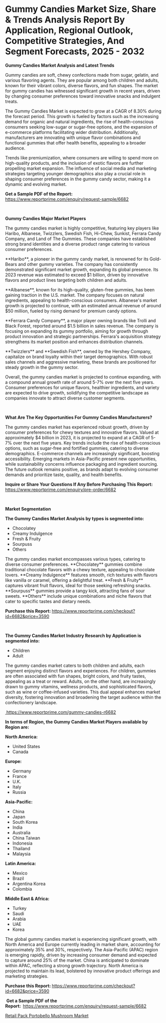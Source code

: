<p><h1>Gummy Candies Market Size, Share & Trends Analysis Report By Application, Regional Outlook, Competitive Strategies, And Segment Forecasts, 2025 - 2032</h1></p><p><strong>Gummy Candies Market Analysis and Latest Trends</strong></p>
<p><p>Gummy candies are soft, chewy confections made from sugar, gelatin, and various flavoring agents. They are popular among both children and adults, known for their vibrant colors, diverse flavors, and fun shapes. The market for gummy candies has witnessed significant growth in recent years, driven by changing consumer preferences toward innovative snacks and indulgent treats.</p><p>The Gummy Candies Market is expected to grow at a CAGR of 8.30% during the forecast period. This growth is fueled by factors such as the increasing demand for organic and natural ingredients, the rise of health-conscious consumers seeking low-sugar or sugar-free options, and the expansion of e-commerce platforms facilitating wider distribution. Additionally, manufacturers are innovating with unique flavor combinations and functional gummies that offer health benefits, appealing to a broader audience.</p><p>Trends like premiumization, where consumers are willing to spend more on high-quality products, and the inclusion of exotic flavors are further propelling market expansion. The influence of social media and marketing strategies targeting younger demographics also play a crucial role in shaping consumer preferences in the gummy candy sector, making it a dynamic and evolving market.</p></p>
<p><strong>Get a Sample PDF of the Report:&nbsp;</strong> <a href="https://www.reportprime.com/enquiry/request-sample/6682?utm_campaign=2954&utm_medium=2&utm_source=Github&utm_content=ia&utm_term=19032025&utm_id=gummy-candies">https://www.reportprime.com/enquiry/request-sample/6682</a></p>
<p>&nbsp;</p>
<p><strong>Gummy Candies Major Market Players</strong></p>
<p><p>The gummy candies market is highly competitive, featuring key players like Haribo, Albanese, Twizzlers, Swedish Fish, Hi-Chew, Sunkist, Ferrara Candy Company, and Land of The Gummies. These companies have established strong brand identities and a diverse product range catering to various consumer preferences.</p><p>**Haribo**, a pioneer in the gummy candy market, is renowned for its Gold-Bears and other gummy varieties. The company has consistently demonstrated significant market growth, expanding its global presence. Its 2023 revenue was estimated to exceed $1 billion, driven by innovative flavors and product lines targeting both children and adults.</p><p>**Albanese**, known for its high-quality, gluten-free gummies, has been gaining traction in the U.S. market. The company focuses on natural ingredients, appealing to health-conscious consumers. Albanese's market growth is projected to continue, with an estimated annual revenue of around $50 million, fueled by rising demand for premium candy options.</p><p>**Ferrara Candy Company**, a major player owning brands like Trolli and Black Forest, reported around $1.5 billion in sales revenue. The company is focusing on expanding its gummy portfolio, aiming for growth through product innovation and strategic partnerships. Ferrara's acquisition strategy strengthens its market position and enhances distribution channels.</p><p>**Twizzlers** and **Swedish Fish**, owned by the Hershey Company, capitalize on brand loyalty within their target demographics. With robust sales channels and aggressive marketing, these brands are positioned for steady growth in the gummy sector.</p><p>Overall, the gummy candies market is projected to continue expanding, with a compound annual growth rate of around 5-7% over the next five years. Consumer preferences for unique flavors, healthier ingredients, and variety are expected to drive growth, solidifying the competitive landscape as companies innovate to attract diverse customer segments.</p></p>
<p>&nbsp;</p>
<p><strong>What Are The Key Opportunities For Gummy Candies Manufacturers?</strong></p>
<p><p>The gummy candies market has experienced robust growth, driven by consumer preferences for chewy textures and innovative flavors. Valued at approximately $4 billion in 2023, it is projected to expand at a CAGR of 5-7% over the next five years. Key trends include the rise of health-conscious options, such as sugar-free and fortified gummies, catering to diverse demographics. E-commerce channels are increasingly significant, boosting accessibility. Emerging markets in Asia-Pacific present new opportunities, while sustainability concerns influence packaging and ingredient sourcing. The future outlook remains positive, as brands adapt to evolving consumer demands and prioritize taste, quality, and health benefits.</p></p>
<p><strong>Inquire or Share Your Questions If Any Before Purchasing This Report:</strong> <a href="https://www.reportprime.com/enquiry/pre-order/6682?utm_campaign=2954&utm_medium=2&utm_source=Github&utm_content=ia&utm_term=19032025&utm_id=gummy-candies">https://www.reportprime.com/enquiry/pre-order/6682</a></p>
<p>&nbsp;</p>
<p><strong>Market Segmentation</strong></p>
<p><strong>The Gummy Candies Market Analysis by types is segmented into:</strong></p>
<p><ul><li>Chocolatey</li><li>Creamy Indulgence</li><li>Fresh & Fruity</li><li>Sourpuss</li><li>Others</li></ul></p>
<p><p>The gummy candies market encompasses various types, catering to diverse consumer preferences. **Chocolatey** gummies combine traditional chocolate flavors with a chewy texture, appealing to chocolate lovers. **Creamy Indulgence** features smooth, rich textures with flavors like vanilla or caramel, offering a delightful treat. **Fresh & Fruity** captures vibrant fruit flavors, ideal for those seeking refreshing snacks. **Sourpuss** gummies provide a tangy kick, attracting fans of sour sweets. **Others** include unique combinations and niche flavors that cater to specific tastes and dietary needs.</p></p>
<p><strong>Purchase this Report:&nbsp;</strong><a href="https://www.reportprime.com/checkout?id=6682&price=3590&utm_campaign=2954&utm_medium=2&utm_source=Github&utm_content=ia&utm_term=19032025&utm_id=gummy-candies">https://www.reportprime.com/checkout?id=6682&price=3590</a></p>
<p>&nbsp;</p>
<p><strong>The Gummy Candies Market Industry Research by Application is segmented into:</strong></p>
<p><ul><li>Children</li><li>Adult</li></ul></p>
<p><p>The gummy candies market caters to both children and adults, each segment enjoying distinct flavors and experiences. For children, gummies are often associated with fun shapes, bright colors, and fruity tastes, appealing as a treat or reward. Adults, on the other hand, are increasingly drawn to gummy vitamins, wellness products, and sophisticated flavors, such as wine or coffee-infused varieties. This dual appeal enhances market diversity, fostering innovation and broadening the target audience within the confectionery landscape.</p></p>
<p><a href="https://www.reportprime.com/gummy-candies-r6682?utm_campaign=2954&utm_medium=2&utm_source=Github&utm_content=ia&utm_term=19032025&utm_id=gummy-candies">&nbsp;https://www.reportprime.com/gummy-candies-r6682</a></p>
<p><strong>In terms of Region, the Gummy Candies Market Players available by Region are:</strong></p>
<p>
    <p> <strong> North America: </strong>
        <ul>
            <li>United States</li>
            <li>Canada</li>
        </ul>
        </p> 
    <p> <strong> Europe: </strong>
        <ul>
            <li>Germany</li>
            <li>France</li>
            <li>U.K.</li>
            <li>Italy</li>
            <li>Russia</li>
        </ul>
        </p> 
    <p> <strong> Asia-Pacific: </strong>
        <ul>
            <li>China</li>
            <li>Japan</li>
            <li>South Korea</li>
            <li>India</li>
            <li>Australia</li>
            <li>China Taiwan</li>
            <li>Indonesia</li>
            <li>Thailand</li>
            <li>Malaysia</li>
        </ul>
        </p> 
    <p> <strong> Latin America: </strong>
        <ul>
            <li>Mexico</li>
            <li>Brazil</li>
            <li>Argentina Korea</li>
            <li>Colombia</li>
        </ul>
        </p> 
    <p> <strong> Middle East & Africa: </strong>
        <ul>
            <li>Turkey</li>
            <li>Saudi</li>
            <li>Arabia</li>
            <li>UAE</li>
            <li>Korea</li>
        </ul>
    </p>
    </p>
<p><p>The global gummy candies market is experiencing significant growth, with North America and Europe currently leading in market share, accounting for approximately 35% and 30%, respectively. The Asia-Pacific (APAC) region is emerging rapidly, driven by increasing consumer demand and expected to capture around 25% of the market. China is anticipated to dominate within APAC, reflecting a strong growth trajectory. North America is projected to maintain its lead, bolstered by innovative product offerings and marketing strategies.</p></p>
<p><strong>Purchase this Report: </strong><a href="https://www.reportprime.com/checkout?id=6682&price=3590&utm_campaign=2954&utm_medium=2&utm_source=Github&utm_content=ia&utm_term=19032025&utm_id=gummy-candies">https://www.reportprime.com/checkout?id=6682&price=3590</a></p>
<p>&nbsp;<strong>Get a Sample PDF of the Report:&nbsp;&nbsp;</strong><a href="https://www.reportprime.com/enquiry/request-sample/6682?utm_campaign=2954&utm_medium=2&utm_source=Github&utm_content=ia&utm_term=19032025&utm_id=gummy-candies">https://www.reportprime.com/enquiry/request-sample/6682</a></p>
<p><strong></strong></p>
<p><p><a href="https://github.com/guzasbahsas/Market-Research-Report-List-1/blob/main/retail-pack-portobello-mushroom-market.md?utm_campaign=2954&utm_medium=2&utm_source=Github&utm_content=ia&utm_term=19032025&utm_id=gummy-candies">Retail Pack Portobello Mushroom Market</a></p></p>